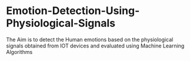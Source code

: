 # Emotion-Detection-Using-Physiological-Signals
The Aim is  to detect the Human emotions based on the physiological signals obtained from IOT devices and evaluated using Machine Learning Algorithms
